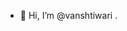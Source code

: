 - 👋 Hi, I’m @vanshtiwari
.

<!---
vanshtiwari/vanshtiwari is a ✨ special ✨ repository because its `README.md` (this file) appears on your GitHub profile.
You can click the Preview link to take a look at your changes.
--->
